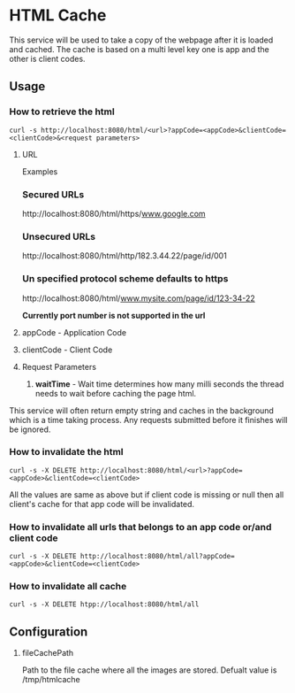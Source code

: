 # HTML Cache

This service will be used to take a copy of the webpage after it is loaded and cached. The cache is based on a multi level key one is app and the other is client codes.

## Usage

### How to retrieve the html

```
curl -s http://localhost:8080/html/<url>?appCode=<appCode>&clientCode=<clientCode>&<request parameters>
```

1. URL

   Examples

   ### Secured URLs

   http://localhost:8080/html/https/www.google.com

   ### Unsecured URLs

   http://localhost:8080/html/http/182.3.44.22/page/id/001

   ### Un specified protocol scheme defaults to https

   http://localhost:8080/html/www.mysite.com/page/id/123-34-22

   **Currently port number is not supported in the url**

1. appCode - Application Code

1. clientCode - Client Code

1. Request Parameters

   1. **waitTime** - Wait time determines how many milli seconds the thread needs to wait before caching the page html.

This service will often return empty string and caches in the background which is a time taking process. Any requests submitted before it finishes will be ignored.

### How to invalidate the html

```
curl -s -X DELETE http://localhost:8080/html/<url>?appCode=<appCode>&clientCode=<clientCode>
```

All the values are same as above but if client code is missing or null then all client's cache for that app code will be invalidated.

### How to invalidate all urls that belongs to an app code or/and client code

```
curl -s -X DELETE http://localhost:8080/html/all?appCode=<appCode>&clientCode=<clientCode>
```

### How to invalidate all cache

```
curl -s -X DELETE htpp://localhost:8080/html/all
```

## Configuration

1.  fileCachePath

    Path to the file cache where all the images are stored. Defualt value is /tmp/htmlcache
